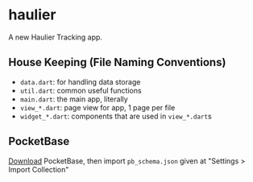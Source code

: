 # haulier

A new Haulier Tracking app.

## House Keeping (File Naming Conventions)

- `data.dart`: for handling data storage
- `util.dart`: common useful functions
- `main.dart`: the main app, literally
- `view_*.dart`: page view for app, 1 page per file
- `widget_*.dart`: components that are used in `view_*.dart`s

## PocketBase

[Download](https://pocketbase.io/) PocketBase, then import `pb_schema.json` given at "Settings > Import Collection"
